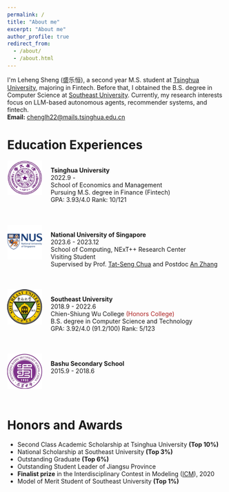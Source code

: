 ```yaml
---
permalink: /
title: "About me"
excerpt: "About me"
author_profile: true
redirect_from: 
  - /about/
  - /about.html
---
```


I'm Leheng Sheng (盛乐恒), a second year M.S. student at <a href="https://www.tsinghua.edu.cn/en/">Tsinghua University</a>, majoring in Fintech. Before that, I obtained the B.S. degree in Computer Science at <a href="https://www.seu.edu.cn/english/main.htm">Southeast University</a>. Currently, my research interests focus on LLM-based autonomous agents, recommender systems, and fintech.  
**Email:** chenglh22@mails.tsinghua.edu.cn


# Education Experiences

<div style="display: flex; flex-direction: column; margin-bottom: 50px;">

  <!-- 第一组图片和段落 -->
  <div style="display: flex; align-items: flex-start;">
    <!-- 图片部分（1/3） -->
    <div style="flex: 1;">
      <img src="images/about/qinghua.png" style="width: 100%; height: auto;">
    </div>
    <!-- 文字部分（2/3） -->
    <div style="flex: 5; padding-left: 20px;">
      <p style="margin-bottom: 50px;"><strong>Tsinghua University</strong><br>
      2022.9 - <br>
      School of Economics and Management<br>
      Pursuing M.S. degree in Finance (Fintech)<br>
      GPA: 3.93/4.0 Rank: 10/121<br>
      </p>
    </div>
  </div>
  <!-- 第二组图片和段落 -->
  <div style="display: flex; align-items: flex-start;">
    <!-- 图片部分（1/3） -->
    <div style="flex: 1;">
      <img src="images/about/nus.png" style="width: 100%; height: auto;">
    </div>
    <!-- 文字部分（2/3） -->
    <div style="flex: 5; padding-left: 20px;">
      <p style="margin-bottom: 50px;"><strong>National University of Singapore</strong><br>
      2023.6 - 2023.12<br>
      School of Computing, NExT++ Research Center<br>
      Visiting Student<br>
      Supervised by Prof. <a href="https://www.chuatatseng.com/">Tat-Seng Chua</a> and Postdoc <a href="https://anzhang314.github.io/">An Zhang</a> <br>
      </p>
    </div>
  </div>
  <!-- 第三组图片和段落 -->
  <div style="display: flex; align-items: flex-start;">
    <!-- 图片部分（1/3） -->
    <div style="flex: 1;">
      <img src="images/about/dongnan.png" style="width: 100%; height: auto;">
    </div>
    <!-- 文字部分（2/3） -->
    <div style="flex: 5; padding-left: 20px;">
      <p style="margin-bottom: 50px;"><strong>Southeast University</strong><br>
      2018.9 - 2022.6<br>
      Chien-Shiung Wu College <span style="color: #AC1F1F;">(Honors College)</span><br>
      B.S. degree in Computer Science and Technology<br>
      GPA: 3.92/4.0 (91.2/100) Rank: 5/123<br>
    </p>
    </div>
  </div>
  <!-- 第四组图片和段落 -->
  <div style="display: flex; align-items: flex-start;">
    <!-- 图片部分（1/3） -->
    <div style="flex: 1;">
      <img src="images/about/bashu.png" style="width: 100%; height: auto;">
    </div>
    <!-- 文字部分（2/3） -->
    <div style="flex: 5; padding-left: 20px;">
      <p style="margin-bottom: 50px;"><strong>Bashu Secondary School</strong><br>
      2015.9 - 2018.6<br>
    </p>
    </div>
  </div>

</div>



# Honors and Awards
- Second Class Academic Scholarship at Tsinghua University <strong>(Top 10%)</strong>
-	National Scholarship at Southeast University <strong>(Top 3%)</strong>
- Outstanding Graduate <strong>(Top 6%)</strong>
- Outstanding Student Leader of Jiangsu Province
-	<strong>Finalist prize</strong> in the Interdisciplinary Contest in Modeling (<a href="https://www.comap.com/contests/mcm-icm">ICM</a>), 2020
- Model of Merit Student of Southeast University <strong>(Top 1%)</strong>

<!-- {% include base_path %} -->

